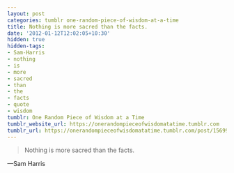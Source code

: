 ```yaml
---
layout: post
categories: tumblr one-random-piece-of-wisdom-at-a-time
title: Nothing is more sacred than the facts.
date: '2012-01-12T12:02:05+10:30'
hidden: true
hidden-tags:
- Sam-Harris
- nothing
- is
- more
- sacred
- than
- the
- facts
- quote
- wisdom
tumblr: One Random Piece of Wisdom at a Time
tumblr_website_url: https://onerandompieceofwisdomatatime.tumblr.com
tumblr_url: https://onerandompieceofwisdomatatime.tumblr.com/post/15699152309/nothing-is-more-sacred-than-the-facts
---
```

> Nothing is more sacred than the facts.

—Sam Harris
